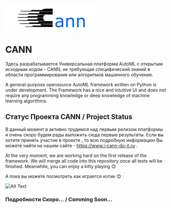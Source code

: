 
<img alt="my image" src="https://raw.githubusercontent.com/cann-project-ai/master/main/logo.svg?example=foo&sanitize=true">

# CANN

Здесь разрабатывается Универсальная платформа AutoML  с открытым исходным кодом - CANN, не требующая специфический знаний в области программирования или алгоритмов машинного обучения.

A general-purpose opensource AutoML framework written on Python is under development. The Framework has a nice and intuitive UI and does not require any programming knowledge or deep knowledge of machine learning algorithms.


## Статус Проекта CANN / Project Status

В данный момент в активно трудимся над первым релизом платформы и очень скоро будем рады выложить сюда первые результаты. Если вы хотите принять участие в проекте , то всю подробную информацию Вы можете найти на нашем сайте - https://www.i-cann-do-it.ru .

At the very moment, we are working hard on the first release of the framework. We will merge all code into this repository once all tests will be finished. Meanwhile, you can enjoy a kitty playing :blush:

А пока вы можете посмотреть как играется котик :blush: :


![Alt Text](https://media.giphy.com/media/vFKqnCdLPNOKc/giphy.gif)

### Подробности Скоро... / Comming Soon...


